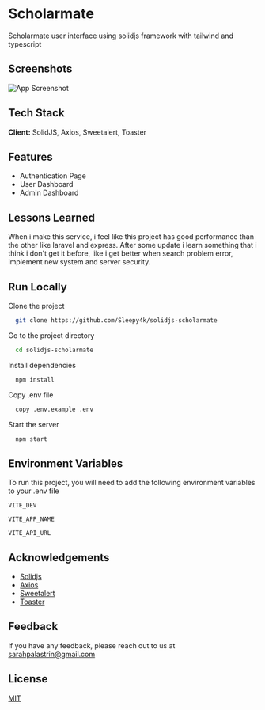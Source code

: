 
# Scholarmate
Scholarmate user interface using solidjs framework with tailwind and typescript

## Screenshots  

![App Screenshot](https://cdn.discordapp.com/attachments/881508824576565259/1121786577354489937/WhatsApp_Image_2023-06-23_at_19.58.46.jpg)

## Tech Stack  

**Client:** SolidJS, Axios, Sweetalert, Toaster

## Features  

- Authentication Page
- User Dashboard
- Admin Dashboard

## Lessons Learned  

When i make this service, i feel like this project has good performance than the other like laravel and express.
After some update i learn something that i think i don't get it before, like i get better when search problem error,
implement new system and server security.

## Run Locally  

Clone the project  

~~~bash  
  git clone https://github.com/Sleepy4k/solidjs-scholarmate
~~~

Go to the project directory  

~~~bash  
  cd solidjs-scholarmate
~~~

Install dependencies

~~~bash  
  npm install
~~~

Copy .env file

~~~bash  
  copy .env.example .env
~~~

Start the server

~~~bash  
  npm start
~~~

## Environment Variables  

To run this project, you will need to add the following environment variables to your .env file  

`VITE_DEV`  

`VITE_APP_NAME` 

`VITE_API_URL` 

## Acknowledgements  

- [Solidjs](https://www.solidjs.com/docs/latest/api)
- [Axios](https://axios-http.com/docs/intro)
- [Sweetalert](https://sweetalert.js.org/guides/)
- [Toaster](https://github.com/ardeora/solid-toast#readme)

## Feedback  

If you have any feedback, please reach out to us at sarahpalastrin@gmail.com

## License  

[MIT](https://github.com/Sleepy4k/rust-scholarmate-api/blob/main/LICENSE)

